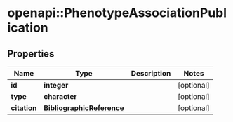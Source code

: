 # openapi::PhenotypeAssociationPublication


## Properties
Name | Type | Description | Notes
------------ | ------------- | ------------- | -------------
**id** | **integer** |  | [optional] 
**type** | **character** |  | [optional] 
**citation** | [**BibliographicReference**](BibliographicReference.md) |  | [optional] 



